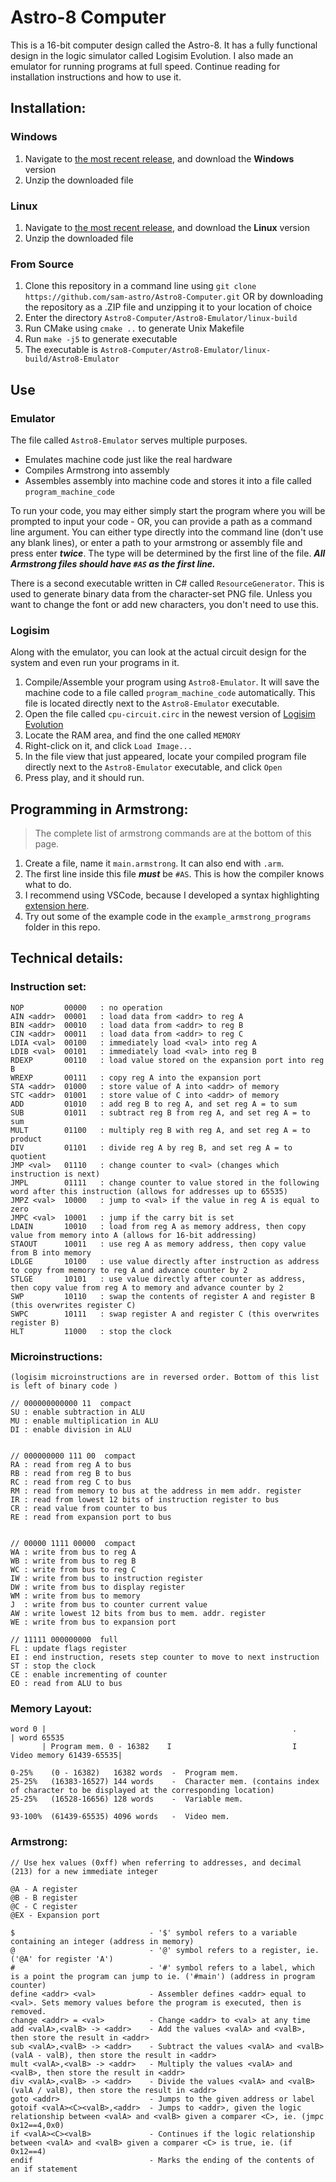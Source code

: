 # Astro-8 Computer

This is a 16-bit computer design called the Astro-8. It has a fully functional design in the logic simulator called Logisim Evolution. I also made an emulator for running programs at full speed. Continue reading for installation instructions and how to use it.

## Installation:
### Windows
1. Navigate to [the most recent release](https://github.com/sam-astro/Astro8-Computer/releases), and download the **Windows** version
2. Unzip the downloaded file
### Linux
1. Navigate to [the most recent release](https://github.com/sam-astro/Astro8-Computer/releases), and download the **Linux** version
2. Unzip the downloaded file
### From Source
1. Clone this repository in a command line using `git clone https://github.com/sam-astro/Astro8-Computer.git` OR by downloading the repository as a .ZIP file and unzipping it to your location of choice
2. Enter the directory `Astro8-Computer/Astro8-Emulator/linux-build`
3. Run CMake using `cmake ..` to generate Unix Makefile
4. Run `make -j5` to generate executable
5. The executable is `Astro8-Computer/Astro8-Emulator/linux-build/Astro8-Emulator`

## Use
### Emulator
The file called `Astro8-Emulator` serves multiple purposes.
* Emulates machine code just like the real hardware
* Compiles Armstrong into assembly
* Assembles assembly into machine code and stores it into a file called `program_machine_code`

To run your code, you may either simply start the program where you will be prompted to input your code - OR, you can provide a path as a command line argument. You can either type directly into the command line (don't use any blank lines), or enter a path to your armstrong or assembly file and press enter ***twice***. The type will be determined by the first line of the file. ***All Armstrong files should have `#AS` as the first line.***

There is a second executable written in C# called `ResourceGenerator`. This is used to generate binary data from the character-set PNG file. Unless you want to change the font or add new characters, you don't need to use this.

### Logisim
Along with the emulator, you can look at the actual circuit design for the system and even run your programs in it. 
1. Compile/Assemble your program using `Astro8-Emulator`. It will save the machine code to a file called `program_machine_code` automatically. This file is located directly next to the `Astro8-Emulator` executable.
2. Open the file called `cpu-circuit.circ` in the newest version of [Logisim Evolution](https://github.com/logisim-evolution/logisim-evolution/releases)
3. Locate the RAM area, and find the one called `MEMORY`
4. Right-click on it, and click `Load Image...`
5. In the file view that just appeared, locate your compiled program file directly next to the `Astro8-Emulator` executable, and click `Open`
6. Press play, and it should run.

## Programming in Armstrong:
> The complete list of armstrong commands are at the bottom of this page.
1. Create a file, name it `main.armstrong`. It can also end with `.arm`.
2. The first line inside this file ***must*** be `#AS`. This is how the compiler knows what to do.
3. I recommend using VSCode, because I developed a syntax highlighting [extension here](https://marketplace.visualstudio.com/items?itemName=sam-astro.armstrong).
4. Try out some of the example code in the `example_armstrong_programs` folder in this repo.

## Technical details:

### Instruction set:

```
NOP         00000   : no operation
AIN <addr>  00001   : load data from <addr> to reg A
BIN <addr>  00010   : load data from <addr> to reg B
CIN <addr>  00011   : load data from <addr> to reg C
LDIA <val>  00100   : immediately load <val> into reg A
LDIB <val>  00101   : immediately load <val> into reg B
RDEXP       00110   : load value stored on the expansion port into reg B
WREXP       00111   : copy reg A into the expansion port
STA <addr>  01000   : store value of A into <addr> of memory
STC <addr>  01001   : store value of C into <addr> of memory
ADD         01010   : add reg B to reg A, and set reg A = to sum
SUB         01011   : subtract reg B from reg A, and set reg A = to sum
MULT        01100   : multiply reg B with reg A, and set reg A = to product
DIV         01101   : divide reg A by reg B, and set reg A = to quotient
JMP <val>   01110   : change counter to <val> (changes which instruction is next)
JMPL        01111   : change counter to value stored in the following word after this instruction (allows for addresses up to 65535)
JMPZ <val>  10000   : jump to <val> if the value in reg A is equal to zero
JMPC <val>  10001   : jump if the carry bit is set
LDAIN       10010   : load from reg A as memory address, then copy value from memory into A (allows for 16-bit addressing)
STAOUT      10011   : use reg A as memory address, then copy value from B into memory
LDLGE       10100   : use value directly after instruction as address to copy from memory to reg A and advance counter by 2
STLGE       10101   : use value directly after counter as address, then copy value from reg A to memory and advance counter by 2
SWP         10110   : swap the contents of register A and register B (this overwrites register C)
SWPC        10111   : swap register A and register C (this overwrites register B)
HLT         11000   : stop the clock
```

### Microinstructions:
```
(logisim microinstructions are in reversed order. Bottom of this list is left of binary code )

// 000000000000 11  compact
SU : enable subtraction in ALU
MU : enable multiplication in ALU
DI : enable division in ALU


// 000000000 111 00  compact
RA : read from reg A to bus
RB : read from reg B to bus
RC : read from reg C to bus
RM : read from memory to bus at the address in mem addr. register
IR : read from lowest 12 bits of instruction register to bus
CR : read value from counter to bus
RE : read from expansion port to bus


// 00000 1111 00000  compact
WA : write from bus to reg A
WB : write from bus to reg B
WC : write from bus to reg C
IW : write from bus to instruction register
DW : write from bus to display register
WM : write from bus to memory
J  : write from bus to counter current value
AW : write lowest 12 bits from bus to mem. addr. register
WE : write from bus to expansion port

// 11111 000000000  full
FL : update flags register
EI : end instruction, resets step counter to move to next instruction
ST : stop the clock
CE : enable incrementing of counter
EO : read from ALU to bus
```

### Memory Layout:
```
word 0 |                                                       .                                                  | word 65535
       | Program mem. 0 - 16382    I                           I                          Video memory 61439-65535|

0-25%    (0 - 16382)   16382 words  -  Program mem.
25-25%   (16383-16527) 144 words    -  Character mem. (contains index of character to be displayed at the corresponding location)
25-25%   (16528-16656) 128 words    -  Variable mem.

93-100%  (61439-65535) 4096 words   -  Video mem. 
```



### Armstrong:
```
// Use hex values (0xff) when referring to addresses, and decimal (213) for a new immediate integer

@A - A register
@B - B register
@C - C register
@EX - Expansion port

$                              - '$' symbol refers to a variable containing an integer (address in memory)
@                              - '@' symbol refers to a register, ie. ('@A' for register 'A')
#                              - '#' symbol refers to a label, which is a point the program can jump to ie. ('#main') (address in program counter)
define <addr> <val>            - Assembler defines <addr> equal to <val>. Sets memory values before the program is executed, then is removed.
change <addr> = <val>          - Change <addr> to <val> at any time
add <valA>,<valB> -> <addr>    - Add the values <valA> and <valB>, then store the result in <addr>
sub <valA>,<valB> -> <addr>    - Subtract the values <valA> and <valB> (valA - valB), then store the result in <addr>
mult <valA>,<valB> -> <addr>   - Multiply the values <valA> and <valB>, then store the result in <addr>
div <valA>,<valB> -> <addr>    - Divide the values <valA> and <valB> (valA / valB), then store the result in <addr>
goto <addr>                    - Jumps to the given address or label
gotoif <valA><C><valB>,<addr>  - Jumps to <addr>, given the logic relationship between <valA> and <valB> given a comparer <C>, ie. (jmpc 0x12==4,0x0)
if <valA><C><valB>             - Continues if the logic relationship between <valA> and <valB> given a comparer <C> is true, ie. (if 0x12==4)
endif                          - Marks the ending of the contents of an if statement
```

